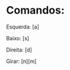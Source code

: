 <h1>
  Comandos:
</h1>
<p>Esquerda: [a]</p>
<p>Baixo: [s]</p>
<p>Direita: [d]</p>
<p>Girar: [n][m]</p>
